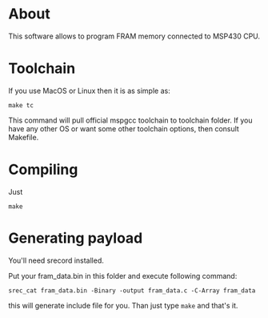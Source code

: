 # About

This software allows to program FRAM memory connected to MSP430 CPU.


# Toolchain

If you use MacOS or Linux then it is as simple as:

    make tc

This command will pull official mspgcc toolchain to toolchain folder. 
If you have any other OS or want some other toolchain options, then consult Makefile.


# Compiling

Just

    make


# Generating payload

You'll need srecord installed. 

Put your fram_data.bin in this folder and execute following command:

    srec_cat fram_data.bin -Binary -output fram_data.c -C-Array fram_data

this will generate include file for you. Than just type `make` and that's it.
